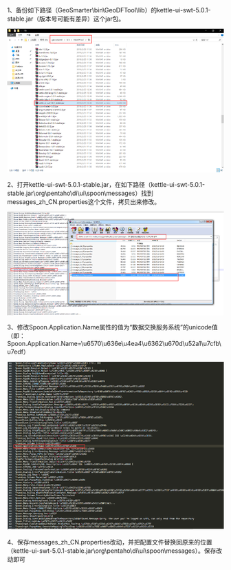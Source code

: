 1、备份如下路径（GeoSmarter\bin\GeoDFTool\lib）的kettle-ui-swt-5.0.1-stable.jar（版本号可能有差异）这个jar包。

![](picture/21.png)

2、打开kettle-ui-swt-5.0.1-stable.jar，在如下路径（kettle-ui-swt-5.0.1-stable.jar\org\pentaho\di\ui\spoon\messages）找到messages_zh_CN.properties这个文件，拷贝出来修改。

![](picture/22.png)

3、修改Spoon.Application.Name属性的值为“数据交换服务系统”的unicode值（即：Spoon.Application.Name=\u6570\u636e\u4ea4\u6362\u670d\u52a1\u7cfb\u7edf）

![](picture/23.png)

4、保存messages_zh_CN.properties改动，并把配置文件替换回原来的位置（kettle-ui-swt-5.0.1-stable.jar\org\pentaho\di\ui\spoon\messages）。保存改动即可